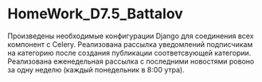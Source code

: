 # HomeWork_D7.5_Battalov
Произведены необходимые конфигурации Django для соединения всех компонент c Celery.
Реализована рассылка уведомлений подписчикам на категорию после создания публикации соответсвующей категории.
Реализована еженедельная рассылка с последними новостями ровоно за одну неделю (каждый понедельник в 8:00 утра).
